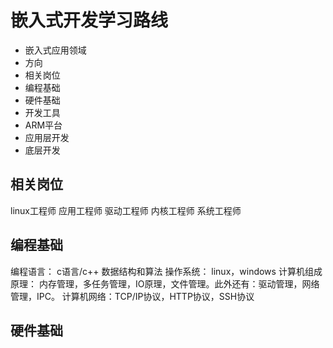 # 嵌入式开发学习路线

* 嵌入式应用领域
* 方向
* 相关岗位
* 编程基础
* 硬件基础
* 开发工具
* ARM平台
* 应用层开发
* 底层开发


## 相关岗位
linux工程师
应用工程师
驱动工程师
内核工程师
系统工程师

## 编程基础

编程语言： c语言/c++
数据结构和算法
操作系统： linux，windows
计算机组成原理： 内存管理，多任务管理，IO原理，文件管理。此外还有：驱动管理，网络管理，IPC。
计算机网络：TCP/IP协议，HTTP协议，SSH协议
## 硬件基础

